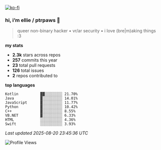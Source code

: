 [![ko-fi](https://ko-fi.com/img/githubbutton_sm.svg)](https://ko-fi.com/R6R1657BK)

### hi, i’m ellie / ptrpaws 🌸

> queer non-binary hacker • vr/ar security • i love (bre|m)aking things :3

**my stats**
- **2.3k** stars across repos
- **257** commits this year
- **23** total pull requests
- **126** total issues
- **2** repos contributed to

**top languages**
```
Kotlin          ▓▓░░░░░░░░ 21.70%
Java            ▓░░░░░░░░░ 14.01%
JavaScript      ▓░░░░░░░░░ 11.77%
Python          ▓░░░░░░░░░ 10.42%
C++             ▓░░░░░░░░░ 8.55%
VB.NET          ▓░░░░░░░░░ 6.33%
HTML            ░░░░░░░░░░ 4.36%
Swift           ░░░░░░░░░░ 3.93%
```

_Last updated 2025-08-20 23:45:36 UTC_

![Profile Views](https://komarev.com/ghpvc/?username=ptrpaws&color=grey)